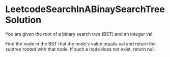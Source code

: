 # LeetcodeSearchInABinaySearchTreeSolution
You are given the root of a binary search tree (BST) and an integer val.

Find the node in the BST that the node's value equals val and return the subtree rooted with that node. If such a node does not exist, return null.

